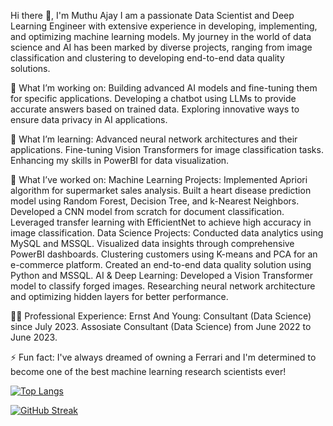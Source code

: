 Hi there 👋, 
  I'm Muthu Ajay
  I am a passionate Data Scientist and Deep Learning Engineer with extensive experience in developing, implementing, and optimizing machine learning models.
  My journey in the world of data science and AI has been marked by diverse projects, ranging from image classification and clustering to developing end-to-end data quality solutions.
  
🔭 What I’m working on:
  Building advanced AI models and fine-tuning them for specific applications.
  Developing a chatbot using LLMs to provide accurate answers based on trained data.
  Exploring innovative ways to ensure data privacy in AI applications.
  
🌱 What I’m learning:
  Advanced neural network architectures and their applications.
  Fine-tuning Vision Transformers for image classification tasks.
  Enhancing my skills in PowerBI for data visualization.
  
👯 What I’ve worked on:
  Machine Learning Projects:
    Implemented Apriori algorithm for supermarket sales analysis.
    Built a heart disease prediction model using Random Forest, Decision Tree, and k-Nearest Neighbors.
    Developed a CNN model from scratch for document classification.
    Leveraged transfer learning with EfficientNet to achieve high accuracy in image classification.
  Data Science Projects:
    Conducted data analytics using MySQL and MSSQL.
    Visualized data insights through comprehensive PowerBI dashboards.
    Clustering customers using K-means and PCA for an e-commerce platform.
    Created an end-to-end data quality solution using Python and MSSQL.
  AI & Deep Learning:
    Developed a Vision Transformer model to classify forged images.
    Researching neural network architecture and optimizing hidden layers for better performance.
    
👨‍💻 Professional Experience:
  Ernst And Young:
    Consultant (Data Science) since July 2023.
    Assosiate Consultant (Data Science) from June 2022 to June 2023.
    
⚡ Fun fact:
  I've always dreamed of owning a Ferrari and I'm determined to become one of the best machine learning research scientists ever!

[![Top Langs](https://github-readme-stats.vercel.app/api/top-langs/?username=MuthuAjay&layout=compact&theme=vision-friendly-dark)](https://github.com/anuraghazra/github-readme-stats)

[![GitHub Streak](https://streak-stats.demolab.com/?user=MuthuAjay&theme=dark)](https://git.io/streak-stats)

